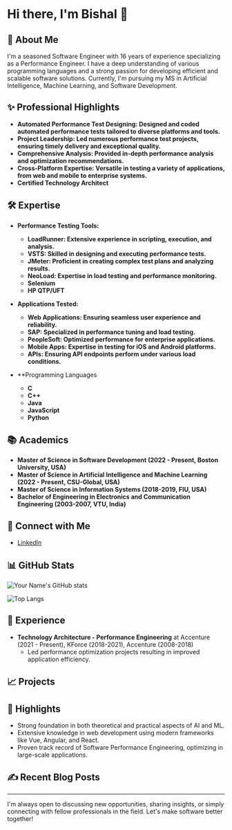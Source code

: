 

<!--
**bishalgoutam/bishalgoutam** is a ✨ _special_ ✨ repository because its `README.md` (this file) appears on your GitHub profile.

Here are some ideas to get you started:

- 🔭 I’m currently working on ...
- 🌱 I’m currently learning ...
- 👯 I’m looking to collaborate on ...
- 🤔 I’m looking for help with ...
- 💬 Ask me about ...
- 📫 How to reach me: ...
- 😄 Pronouns: ...
- ⚡ Fun fact: ...
-->

# Hi there, I'm Bishal 👋

## 🚀 About Me
I'm a seasoned Software Engineer with 16 years of experience specializing as a Performance Engineer. I have a deep understanding of various programming languages and a strong passion for developing efficient and scalable software solutions. Currently, I'm pursuing my MS in Artificial Intelligence, Machine Learning, and Software Development.


## ✨ Professional Highlights
- **Automated Performance Test Designing: Designed and coded automated performance tests tailored to diverse platforms and tools.**
- **Project Leadership: Led numerous performance test projects, ensuring timely delivery and exceptional quality.**
- **Comprehensive Analysis: Provided in-depth performance analysis and optimization recommendations.**
- **Cross-Platform Expertise: Versatile in testing a variety of applications, from web and mobile to enterprise systems.**
- **Certified Technology Architect**

## 🛠 Expertise
- **Performance Testing Tools:**
  - **LoadRunner: Extensive experience in scripting, execution, and analysis.**
  - **VSTS: Skilled in designing and executing performance tests.**
  - **JMeter: Proficient in creating complex test plans and analyzing results.**
  - **NeoLoad: Expertise in load testing and performance monitoring.**
  - **Selenium**
  - **HP QTP/UFT**

- **Applications Tested:**
  - **Web Applications: Ensuring seamless user experience and reliability.**
  - **SAP: Specialized in performance tuning and load testing.**
  - **PeopleSoft: Optimized performance for enterprise applications.**
  - **Mobile Apps: Expertise in testing for iOS and Android platforms.**
  - **APIs: Ensuring API endpoints perform under various load conditions.**

- **Programming Languages
  - **C**
  - **C++**
  - **Java**
  - **JavaScript**
  - **Python**
 
## 📚 Academics 
- **Master of Science in Software Development (2022 - Present, Boston University, USA)**
- **Master of Science in Artificial Intelligence and Machine Learning (2022 - Present, CSU-Global, USA)**
- **Master of Science in Information Systems (2018-2019, FIU, USA)**
- **Bachelor of Engineering in Electronics and Communication Engineering (2003-2007, VTU, India)**

## 🔗 Connect with Me
- [LinkedIn](https://www.linkedin.com/in/bishal-goutam-9139451a/)

## 📊 GitHub Stats
![Your Name's GitHub stats](https://github-readme-stats.vercel.app/api?username=your-github-username&show_icons=true&theme=radical)

![Top Langs](https://github-readme-stats.vercel.app/api/top-langs/?username=your-github-username&layout=compact&theme=radical)

## 💼 Experience
- **Technology Architecture - Performance Engineering** at Accenture (2021 - Present), KForce (2018-2021), Accenture (2008-2018)
  - Led performance optimization projects resulting in improved application efficiency.

## 📈 Projects
<!--### [Project Name 1](https://github.com/your-github-username/project1)
Brief description of Project 1.

### [Project Name 2](https://github.com/your-github-username/project2)
Brief description of Project 2.
-->

## 🌟 Highlights
- Strong foundation in both theoretical and practical aspects of AI and ML.
- Extensive knowledge in web development using modern frameworks like Vue, Angular, and React.
- Proven track record of Software Performance Engineering, optimizing in large-scale applications.

## ✍️ Recent Blog Posts
---

I'm always open to discussing new opportunities, sharing insights, or simply connecting with fellow professionals in the field. Let's make software better together!
